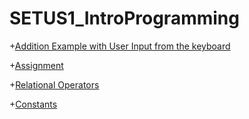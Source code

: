 # SETUS1_IntroProgramming

+[Addition Example with User Input from the keyboard](Addition.java)

+[Assignment](Assignment.java)

+[Relational Operators](Comparison.java)

+[Constants](Constants.java)
